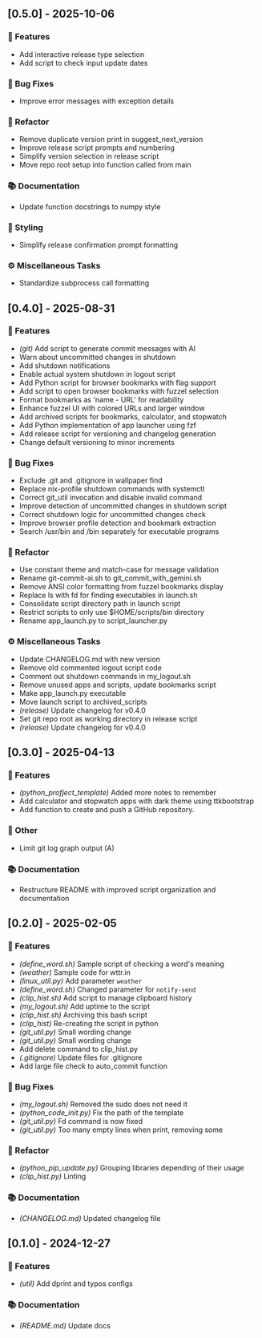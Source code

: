 ## [0.5.0] - 2025-10-06

### 🚀 Features

- Add interactive release type selection
- Add script to check input update dates

### 🐛 Bug Fixes

- Improve error messages with exception details

### 🚜 Refactor

- Remove duplicate version print in suggest_next_version
- Improve release script prompts and numbering
- Simplify version selection in release script
- Move repo root setup into function called from main

### 📚 Documentation

- Update function docstrings to numpy style

### 🎨 Styling

- Simplify release confirmation prompt formatting

### ⚙️ Miscellaneous Tasks

- Standardize subprocess call formatting

## [0.4.0] - 2025-08-31

### 🚀 Features

- _(git)_ Add script to generate commit messages with AI
- Warn about uncommitted changes in shutdown
- Add shutdown notifications
- Enable actual system shutdown in logout script
- Add Python script for browser bookmarks with flag support
- Add script to open browser bookmarks with fuzzel selection
- Format bookmarks as 'name - URL' for readability
- Enhance fuzzel UI with colored URLs and larger window
- Add archived scripts for bookmarks, calculator, and stopwatch
- Add Python implementation of app launcher using fzf
- Add release script for versioning and changelog generation
- Change default versioning to minor increments

### 🐛 Bug Fixes

- Exclude .git and .gitignore in wallpaper find
- Replace nix-profile shutdown commands with systemctl
- Correct git_util invocation and disable invalid command
- Improve detection of uncommitted changes in shutdown script
- Correct shutdown logic for uncommitted changes check
- Improve browser profile detection and bookmark extraction
- Search /usr/bin and /bin separately for executable programs

### 🚜 Refactor

- Use constant theme and match-case for message validation
- Rename git-commit-ai.sh to git_commit_with_gemini.sh
- Remove ANSI color formatting from fuzzel bookmarks display
- Replace ls with fd for finding executables in launch.sh
- Consolidate script directory path in launch script
- Restrict scripts to only use $HOME/scripts/bin directory
- Rename app_launch.py to script_launcher.py

### ⚙️ Miscellaneous Tasks

- Update CHANGELOG.md with new version
- Remove old commented logout script code
- Comment out shutdown commands in my_logout.sh
- Remove unused apps and scripts, update bookmarks script
- Make app_launch.py executable
- Move launch script to archived_scripts
- _(release)_ Update changelog for v0.4.0
- Set git repo root as working directory in release script
- _(release)_ Update changelog for v0.4.0

## [0.3.0] - 2025-04-13

### 🚀 Features

- _(python_profject_template)_ Added more notes to remember
- Add calculator and stopwatch apps with dark theme using ttkbootstrap
- Add function to create and push a GitHub repository.

### 💼 Other

- Limit git log graph output (A)

### 📚 Documentation

- Restructure README with improved script organization and documentation

## [0.2.0] - 2025-02-05

### 🚀 Features

- _(define_word.sh)_ Sample script of checking a word's meaning
- _(weather)_ Sample code for wttr.in
- _(linux_util.py)_ Add parameter `weather`
- _(define_word.sh)_ Changed parameter for `notify-send`
- _(clip_hist.sh)_ Add script to manage clipboard history
- _(my_logout.sh)_ Add uptime to the script
- _(clip_hist.sh)_ Archiving this bash script
- _(clip_hist)_ Re-creating the script in python
- _(git_util.py)_ Small wording change
- _(git_util.py)_ Small wording change
- Add delete command to clip_hist.py
- _(.gitignore)_ Update files for .gitignore
- Add large file check to auto_commit function

### 🐛 Bug Fixes

- _(my_logout.sh)_ Removed the sudo does not need it
- _(python_code_init.py)_ Fix the path of the template
- _(git_util.py)_ Fd command is now fixed
- _(git_util.py)_ Too many empty lines when print, removing some

### 🚜 Refactor

- _(python_pip_update.py)_ Grouping libraries depending of their usage
- _(clip_hist.py)_ Linting

### 📚 Documentation

- _(CHANGELOG.md)_ Updated changelog file

## [0.1.0] - 2024-12-27

### 🚀 Features

- _(util)_ Add dprint and typos configs

### 📚 Documentation

- _(README.md)_ Update docs
